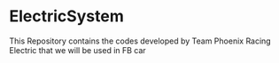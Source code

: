 # ElectricSystem
This Repository contains the codes developed by Team Phoenix Racing Electric that we will be used in FB car 
